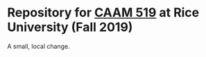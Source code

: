 # Repository for [CAAM 519](https://www.caam.rice.edu/~caam519/) at Rice University (Fall 2019)
A small, local change.

